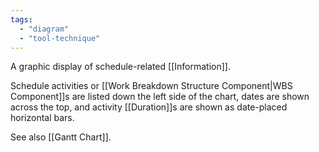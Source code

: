 ```yaml
---
tags:
  - "diagram"
  - "tool-technique"
---
```

A graphic display of schedule-related [[Information]].

Schedule activities or [[Work Breakdown Structure Component|WBS Component]]s are listed down the left side of the chart, dates are shown across the top, and activity [[Duration]]s are shown as date-placed horizontal bars.

See also [[Gantt Chart]].